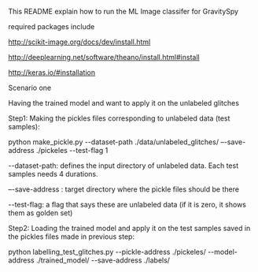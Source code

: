This README explain how to run the ML Image classifer for GravitySpy

required packages include

http://scikit-image.org/docs/dev/install.html

http://deeplearning.net/software/theano/install.html#install

http://keras.io/#installation

Scenario one

Having the trained model and want to apply it on the unlabeled glitches

Step1: Making the pickles files corresponding to unlabeled data (test samples):


python make_pickle.py --dataset-path ./data/unlabeled_glitches/ –-save-address ./pickeles --test-flag 1 


--dataset-path: defines the input directory of unlabeled data. Each test samples needs 4 durations. 

–-save-address : target directory where the pickle files should be there 

--test-flag: a flag that says these are unlabeled data (if it is zero, it shows them as golden set) 

Step2: Loading the trained model and apply it on the test samples saved in the pickles files made in previous step: 

python labelling_test_glitches.py --pickle-address ./pickeles/ --model-address ./trained_model/ --save-address ./labels/
